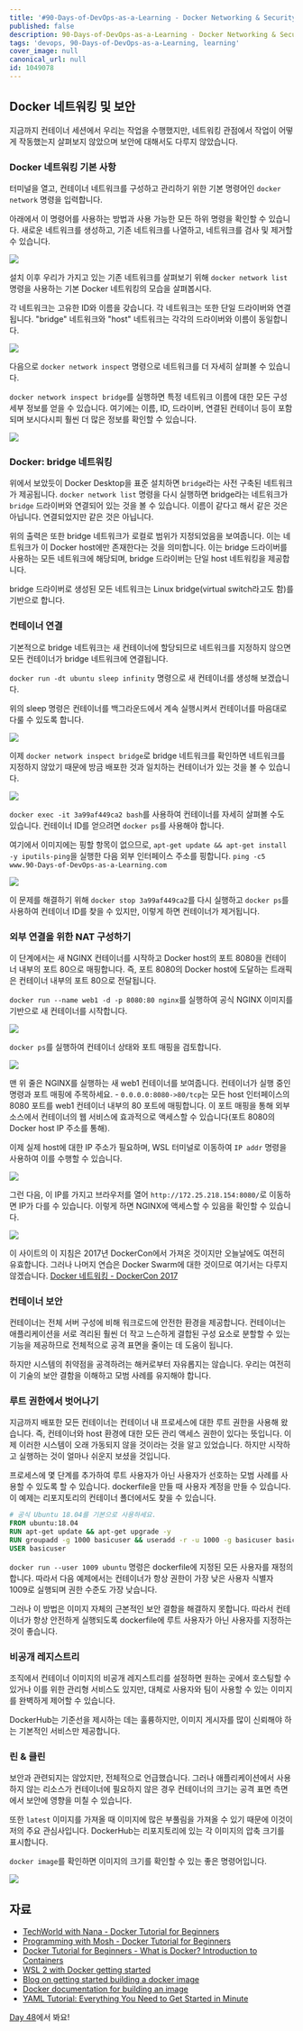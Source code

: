 ```yaml
---
title: '#90-Days-of-DevOps-as-a-Learning - Docker Networking & Security - Day 47'
published: false
description: 90-Days-of-DevOps-as-a-Learning - Docker Networking & Security
tags: 'devops, 90-Days-of-DevOps-as-a-Learning, learning'
cover_image: null
canonical_url: null
id: 1049078
---
```


## Docker 네트워킹 및 보안

지금까지 컨테이너 세션에서 우리는 작업을 수행했지만, 네트워킹 관점에서 작업이 어떻게 작동했는지 살펴보지 않았으며 보안에 대해서도 다루지 않았습니다.

### Docker 네트워킹 기본 사항

터미널을 열고, 컨테이너 네트워크를 구성하고 관리하기 위한 기본 명령어인 `docker network` 명령을 입력합니다.

아래에서 이 명령어를 사용하는 방법과 사용 가능한 모든 하위 명령을 확인할 수 있습니다. 새로운 네트워크를 생성하고, 기존 네트워크를 나열하고, 네트워크를 검사 및 제거할 수 있습니다.

![](/2022/Days/Images/Day47_Containers1.png)

설치 이후 우리가 가지고 있는 기존 네트워크를 살펴보기 위해 `docker network list` 명령을 사용하는 기본 Docker 네트워킹의 모습을 살펴봅시다.

각 네트워크는 고유한 ID와 이름을 갖습니다. 각 네트워크는 또한 단일 드라이버와 연결됩니다. "bridge" 네트워크와 "host" 네트워크는 각각의 드라이버와 이름이 동일합니다.

![](/2022/Days/Images/Day47_Containers2.png)

다음으로 `docker network inspect` 명령으로 네트워크를 더 자세히 살펴볼 수 있습니다.

`docker network inspect bridge`를 실행하면 특정 네트워크 이름에 대한 모든 구성 세부 정보를 얻을 수 있습니다. 여기에는 이름, ID, 드라이버, 연결된 컨테이너 등이 포함되며 보시다시피 훨씬 더 많은 정보를 확인할 수 있습니다.

![](/2022/Days/Images/Day47_Containers3.png)

### Docker: bridge 네트워킹

위에서 보았듯이 Docker Desktop을 표준 설치하면 `bridge`라는 사전 구축된 네트워크가 제공됩니다. `docker network list` 명령을 다시 실행하면 bridge라는 네트워크가 `bridge` 드라이버와 연결되어 있는 것을 볼 수 있습니다. 이름이 같다고 해서 같은 것은 아닙니다. 연결되었지만 같은 것은 아닙니다.

위의 출력은 또한 bridge 네트워크가 로컬로 범위가 지정되었음을 보여줍니다. 이는 네트워크가 이 Docker host에만 존재한다는 것을 의미합니다. 이는 bridge 드라이버를 사용하는 모든 네트워크에 해당되며, bridge 드라이버는 단일 host 네트워킹을 제공합니다.

bridge 드라이버로 생성된 모든 네트워크는 Linux bridge(virtual switch라고도 함)를 기반으로 합니다.

### 컨테이너 연결

기본적으로 bridge 네트워크는 새 컨테이너에 할당되므로 네트워크를 지정하지 않으면 모든 컨테이너가 bridge 네트워크에 연결됩니다.

`docker run -dt ubuntu sleep infinity` 명령으로 새 컨테이너를 생성해 보겠습니다.

위의 sleep 명령은 컨테이너를 백그라운드에서 계속 실행시켜서 컨테이너를 마음대로 다룰 수 있도록 합니다.

![](/2022/Days/Images/Day47_Containers4.png)

이제 `docker network inspect bridge`로 bridge 네트워크를 확인하면 네트워크를 지정하지 않았기 때문에 방금 배포한 것과 일치하는 컨테이너가 있는 것을 볼 수 있습니다.

![](/2022/Days/Images/Day47_Containers5.png)

`docker exec -it 3a99af449ca2 bash`를 사용하여 컨테이너를 자세히 살펴볼 수도 있습니다. 컨테이너 ID를 얻으려면 `docker ps`를 사용해야 합니다.

여기에서 이미지에는 핑할 항목이 없으므로, `apt-get update && apt-get install -y iputils-ping`을 실행한 다음 외부 인터페이스 주소를 핑합니다. `ping -c5 www.90-Days-of-DevOps-as-a-Learning.com`

![](/2022/Days/Images/Day47_Containers6.png)

이 문제를 해결하기 위해 `docker stop 3a99af449ca2`를 다시 실행하고 `docker ps`를 사용하여 컨테이너 ID를 찾을 수 있지만, 이렇게 하면 컨테이너가 제거됩니다.

### 외부 연결을 위한 NAT 구성하기

이 단계에서는 새 NGINX 컨테이너를 시작하고 Docker host의 포트 8080을 컨테이너 내부의 포트 80으로 매핑합니다. 즉, 포트 8080의 Docker host에 도달하는 트래픽은 컨테이너 내부의 포트 80으로 전달됩니다.

`docker run --name web1 -d -p 8080:80 nginx`를 실행하여 공식 NGINX 이미지를 기반으로 새 컨테이너를 시작합니다.

![](/2022/Days/Images/Day47_Containers7.png)

`docker ps`를 실행하여 컨테이너 상태와 포트 매핑을 검토합니다.

![](/2022/Days/Images/Day47_Containers8.png)

맨 위 줄은 NGINX를 실행하는 새 web1 컨테이너를 보여줍니다. 컨테이너가 실행 중인 명령과 포트 매핑에 주목하세요. - `0.0.0.0:8080->80/tcp`는 모든 host 인터페이스의 8080 포트를 web1 컨테이너 내부의 80 포트에 매핑합니다. 이 포트 매핑을 통해 외부 소스에서 컨테이너의 웹 서비스에 효과적으로 액세스할 수 있습니다(포트 8080의 Docker host IP 주소를 통해).

이제 실제 host에 대한 IP 주소가 필요하며, WSL 터미널로 이동하여 `IP addr` 명령을 사용하여 이를 수행할 수 있습니다.

![](/2022/Days/Images/Day47_Containers9.png)

그런 다음, 이 IP를 가지고 브라우저를 열어 `http://172.25.218.154:8080/`로 이동하면 IP가 다를 수 있습니다. 이렇게 하면 NGINX에 액세스할 수 있음을 확인할 수 있습니다.

![](/2022/Days/Images/Day47_Containers10.png)

이 사이트의 이 지침은 2017년 DockerCon에서 가져온 것이지만 오늘날에도 여전히 유효합니다. 그러나 나머지 연습은 Docker Swarm에 대한 것이므로 여기서는 다루지 않겠습니다. [Docker 네트워킹 - DockerCon 2017](https://github.com/docker/labs/tree/master/dockercon-us-2017/docker-networking)

### 컨테이너 보안

컨테이너는 전체 서버 구성에 비해 워크로드에 안전한 환경을 제공합니다. 컨테이너는 애플리케이션을 서로 격리된 훨씬 더 작고 느슨하게 결합된 구성 요소로 분할할 수 있는 기능을 제공하므로 전체적으로 공격 표면을 줄이는 데 도움이 됩니다.

하지만 시스템의 취약점을 공격하려는 해커로부터 자유롭지는 않습니다. 우리는 여전히 이 기술의 보안 결함을 이해하고 모범 사례를 유지해야 합니다.

### 루트 권한에서 벗어나기

지금까지 배포한 모든 컨테이너는 컨테이너 내 프로세스에 대한 루트 권한을 사용해 왔습니다. 즉, 컨테이너와 host 환경에 대한 모든 관리 액세스 권한이 있다는 뜻입니다. 이제 이러한 시스템이 오래 가동되지 않을 것이라는 것을 알고 있었습니다. 하지만 시작하고 실행하는 것이 얼마나 쉬운지 보셨을 것입니다.

프로세스에 몇 단계를 추가하여 루트 사용자가 아닌 사용자가 선호하는 모범 사례를 사용할 수 있도록 할 수 있습니다. dockerfile을 만들 때 사용자 계정을 만들 수 있습니다. 이 예제는 리포지토리의 컨테이너 폴더에서도 찾을 수 있습니다.

```dockerfile
# 공식 Ubuntu 18.04를 기본으로 사용하세요.
FROM ubuntu:18.04
RUN apt-get update && apt-get upgrade -y
RUN groupadd -g 1000 basicuser && useradd -r -u 1000 -g basicuser basicuser
USER basicuser
```

`docker run --user 1009 ubuntu` 명령은 dockerfile에 지정된 모든 사용자를 재정의합니다. 따라서 다음 예제에서는 컨테이너가 항상 권한이 가장 낮은 사용자 식별자 1009로 실행되며 권한 수준도 가장 낮습니다.

그러나 이 방법은 이미지 자체의 근본적인 보안 결함을 해결하지 못합니다. 따라서 컨테이너가 항상 안전하게 실행되도록 dockerfile에 루트 사용자가 아닌 사용자를 지정하는 것이 좋습니다.

### 비공개 레지스트리

조직에서 컨테이너 이미지의 비공개 레지스트리를 설정하면 원하는 곳에서 호스팅할 수 있거나 이를 위한 관리형 서비스도 있지만, 대체로 사용자와 팀이 사용할 수 있는 이미지를 완벽하게 제어할 수 있습니다.

DockerHub는 기준선을 제시하는 데는 훌륭하지만, 이미지 게시자를 많이 신뢰해야 하는 기본적인 서비스만 제공합니다.

### 린 & 클린

보안과 관련되지는 않았지만, 전체적으로 언급했습니다. 그러나 애플리케이션에서 사용하지 않는 리소스가 컨테이너에 필요하지 않은 경우 컨테이너의 크기는 공격 표면 측면에서 보안에 영향을 미칠 수 있습니다.

또한 `latest` 이미지를 가져올 때 이미지에 많은 부풀림을 가져올 수 있기 때문에 이것이 저의 주요 관심사입니다. DockerHub는 리포지토리에 있는 각 이미지의 압축 크기를 표시합니다.

`docker image`를 확인하면 이미지의 크기를 확인할 수 있는 좋은 명령어입니다.

![](/2022/Days/Images/Day47_Containers11.png)

## 자료

- [TechWorld with Nana - Docker Tutorial for Beginners](https://www.youtube.com/watch?v=3c-iBn73dDE)
- [Programming with Mosh - Docker Tutorial for Beginners](https://www.youtube.com/watch?v=pTFZFxd4hOI)
- [Docker Tutorial for Beginners - What is Docker? Introduction to Containers](https://www.youtube.com/watch?v=17Bl31rlnRM&list=WL&index=128&t=61s)
- [WSL 2 with Docker getting started](https://www.youtube.com/watch?v=5RQbdMn04Oc)
- [Blog on getting started building a docker image](https://stackify.com/docker-build-a-beginners-guide-to-building-docker-/2022/Days/images/)
- [Docker documentation for building an image](https://docs.docker.com/develop/develop-/2022/Days/images/dockerfile_best-practices/)
- [YAML Tutorial: Everything You Need to Get Started in Minute](https://www.cloudbees.com/blog/yaml-tutorial-everything-you-need-get-started)

[Day 48](day48.md)에서 봐요!
